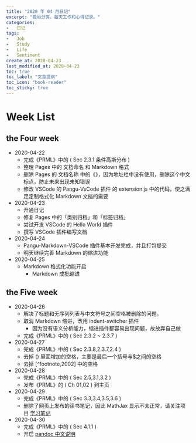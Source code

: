 ```yaml
---
title: "2020 年 04 月日记"
excerpt: "按周分类，每天工作和心得记录。"
categories:
-   日记
tags:
-   Job
-   Study
-   Life
-   Sentiment
create_at: 2020-04-23
last_modified_at: 2020-04-23
toc: true
toc_label: "文章提纲"
toc_icon: "book-reader"
toc_sticky: true
---
```


# Week List

## the Four week

-   2020-04-22
    -   完成《PRML》中的 ( Sec 2.3.1 条件高斯分布 )
    -   整理 Pages 中的 文档命名 和 Markdown 格式
    -   删除 Pages 的 文档名称 中的《》，因为地址栏中没有使用，删除这个中文标点，防止未来出现未知错误
    -   修改 VSCode 的 Pangu-VsCode 插件 的 extension.js 中的代码，使之满足定制格式化 Markdown 文档的需要
-   2020-04-23
    -   开通日记
    -   修复 Pages 中的「类别归档」和「标签归档」
    -   尝试开发 VSCode 的 Hello World 插件
    -   撰写 VSCode 插件编写文档
-   2020-04-24
    -   Pangu-Markdown-VSCode 插件基本开发完成，并且打包提交
    -   明天继续完善 Markdown 的缩进功能
-   2020-04-25
    -   Markdown 格式化功能开启
        -   Markdown 成批缩进

## the Five week

-   2020-04-26
    -   解决了标题和无序列列表与中文符号之间空格被删除的问题。
    -   取消 Markdown 缩进，改用 indent-switcher 插件
        -   因为没有语义分析能力，缩进插件都容易出现问题，故放弃自己做
    -   完成《PRML》中的 ( Sec 2.3.2 ~ 2.3.7 )
-   2020-04-27
    -   完成《PRML》中的 ( Sec 2.3.8,2.3.7,2.4 )
    -   去掉 $( )$ 里面增加的空格，主要是最后一个括号与$之间的空格
    -   去掉 [^footnote,2002] 中的空格
-   2020-04-28
    -   完成《PRML》中的 ( Sec 2.5,3.1,3.2 )
    -   发布《PRML》的 ( Ch 01,02 ) 到主页
-   2020-04-29
    -   完成《PRML》中的 ( Sec 3.3,3.4,3.5,3.6 )
    -   删除了网页上发布的读书笔记，因此 MathJax 显示不太正常，请关注项目 [学习笔记](https://github.com/zhuyuanxiang/StudyNotes-CN)
-   2020-04-30
    -   完成《PRML》中的 ( Sec 4.1.1 )
    -   开启 [pandoc 中文说明](https://github.com/zhuyuanxiang/StudyNotes-CN/blob/master/FY/Pandoc-User-Guide-中文版.md)
